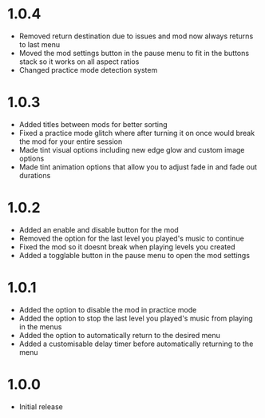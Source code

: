 # 1.0.4

- Removed return destination due to issues and mod now always returns to last menu
- Moved the mod settings button in the pause menu to fit in the buttons stack so it works on all aspect ratios
- Changed practice mode detection system

# 1.0.3

- Added titles between mods for better sorting
- Fixed a practice mode glitch where after turning it on once would break the mod for your entire session
- Made tint visual options including new edge glow and custom image options
- Made tint animation options that allow you to adjust fade in and fade out durations

# 1.0.2

- Added an enable and disable button for the mod
- Removed the option for the last level you played's music to continue
- Fixed the mod so it doesnt break when playing levels you created
- Added a togglable button in the pause menu to open the mod settings

# 1.0.1

- Added the option to disable the mod in practice mode
- Added the option to stop the last level you played's music from playing in the menus
- Added the option to automatically return to the desired menu
- Added a customisable delay timer before automatically returning to the menu

# 1.0.0

- Initial release